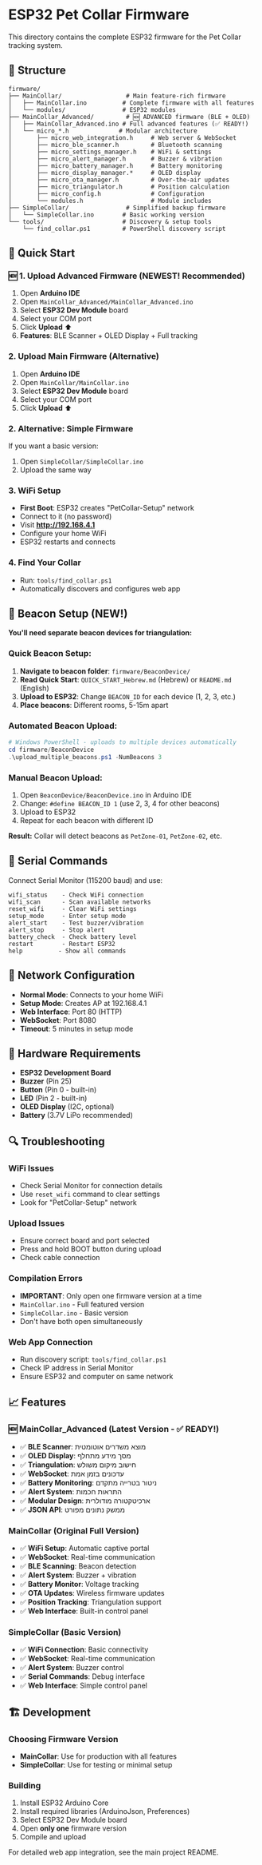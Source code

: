 # ESP32 Pet Collar Firmware

This directory contains the complete ESP32 firmware for the Pet Collar tracking system.

## 📁 Structure

```
firmware/
├── MainCollar/                  # Main feature-rich firmware
│   ├── MainCollar.ino          # Complete firmware with all features
│   └── modules/                # ESP32 modules
├── MainCollar_Advanced/         # 🆕 ADVANCED firmware (BLE + OLED)
│   ├── MainCollar_Advanced.ino # Full advanced features (✅ READY!)
│   └── micro_*.h              # Modular architecture
│       ├── micro_web_integration.h     # Web server & WebSocket
│       ├── micro_ble_scanner.h         # Bluetooth scanning
│       ├── micro_settings_manager.h    # WiFi & settings
│       ├── micro_alert_manager.h       # Buzzer & vibration
│       ├── micro_battery_manager.h     # Battery monitoring
│       ├── micro_display_manager.*     # OLED display
│       ├── micro_ota_manager.h         # Over-the-air updates
│       ├── micro_triangulator.h        # Position calculation
│       ├── micro_config.h              # Configuration
│       └── modules.h                   # Module includes
├── SimpleCollar/                # Simplified backup firmware
│   └── SimpleCollar.ino        # Basic working version
└── tools/                      # Discovery & setup tools
    └── find_collar.ps1         # PowerShell discovery script
```

## 🚀 Quick Start

### 🆕 **1. Upload Advanced Firmware (NEWEST! Recommended)**
1. Open **Arduino IDE**
2. Open `MainCollar_Advanced/MainCollar_Advanced.ino`
3. Select **ESP32 Dev Module** board
4. Select your COM port
5. Click **Upload** ⬆️
6. **Features**: BLE Scanner + OLED Display + Full tracking

### 2. Upload Main Firmware (Alternative)
1. Open **Arduino IDE**
2. Open `MainCollar/MainCollar.ino`
3. Select **ESP32 Dev Module** board
4. Select your COM port
5. Click **Upload** ⬆️

### 2. Alternative: Simple Firmware
If you want a basic version:
1. Open `SimpleCollar/SimpleCollar.ino`
2. Upload the same way

### 3. WiFi Setup
- **First Boot**: ESP32 creates "PetCollar-Setup" network
- Connect to it (no password)
- Visit **http://192.168.4.1**
- Configure your home WiFi
- ESP32 restarts and connects

### 4. Find Your Collar
- Run: `tools/find_collar.ps1`
- Automatically discovers and configures web app

## 📡 Beacon Setup (NEW!)

**You'll need separate beacon devices for triangulation:**

### Quick Beacon Setup:
1. **Navigate to beacon folder**: `firmware/BeaconDevice/`
2. **Read Quick Start**: `QUICK_START_Hebrew.md` (Hebrew) or `README.md` (English)
3. **Upload to ESP32**: Change `BEACON_ID` for each device (1, 2, 3, etc.)
4. **Place beacons**: Different rooms, 5-15m apart

### Automated Beacon Upload:
```powershell
# Windows PowerShell - uploads to multiple devices automatically
cd firmware/BeaconDevice
.\upload_multiple_beacons.ps1 -NumBeacons 3
```

### Manual Beacon Upload:
1. Open `BeaconDevice/BeaconDevice.ino` in Arduino IDE
2. Change: `#define BEACON_ID 1` (use 2, 3, 4 for other beacons)
3. Upload to ESP32
4. Repeat for each beacon with different ID

**Result:** Collar will detect beacons as `PetZone-01`, `PetZone-02`, etc.

## 🔧 Serial Commands

Connect Serial Monitor (115200 baud) and use:

```
wifi_status    - Check WiFi connection
wifi_scan      - Scan available networks
reset_wifi     - Clear WiFi settings
setup_mode     - Enter setup mode
alert_start    - Test buzzer/vibration
alert_stop     - Stop alert
battery_check  - Check battery level
restart        - Restart ESP32
help          - Show all commands
```

## 📡 Network Configuration

- **Normal Mode**: Connects to your home WiFi
- **Setup Mode**: Creates AP at 192.168.4.1
- **Web Interface**: Port 80 (HTTP)
- **WebSocket**: Port 8080
- **Timeout**: 5 minutes in setup mode

## 🔋 Hardware Requirements

- **ESP32 Development Board**
- **Buzzer** (Pin 25)
- **Button** (Pin 0 - built-in)
- **LED** (Pin 2 - built-in)
- **OLED Display** (I2C, optional)
- **Battery** (3.7V LiPo recommended)

## 🔍 Troubleshooting

### WiFi Issues
- Check Serial Monitor for connection details
- Use `reset_wifi` command to clear settings
- Look for "PetCollar-Setup" network

### Upload Issues
- Ensure correct board and port selected
- Press and hold BOOT button during upload
- Check cable connection

### Compilation Errors
- **IMPORTANT**: Only open one firmware version at a time
- `MainCollar.ino` - Full featured version
- `SimpleCollar.ino` - Basic version
- Don't have both open simultaneously

### Web App Connection
- Run discovery script: `tools/find_collar.ps1`
- Check IP address in Serial Monitor
- Ensure ESP32 and computer on same network

## 📈 Features

### 🆕 MainCollar_Advanced (Latest Version - ✅ READY!)
- ✅ **BLE Scanner**: מוצא משדרים אוטומטית
- ✅ **OLED Display**: מסך מידע מתחלף
- ✅ **Triangulation**: חישוב מיקום משולש  
- ✅ **WebSocket**: עדכונים בזמן אמת
- ✅ **Battery Monitoring**: ניטור בטרייה מתקדם
- ✅ **Alert System**: התראות חכמות
- ✅ **Modular Design**: ארכיטקטורה מודולרית
- ✅ **JSON API**: ממשק נתונים מפורט

### MainCollar (Original Full Version)
- ✅ **WiFi Setup**: Automatic captive portal
- ✅ **WebSocket**: Real-time communication
- ✅ **BLE Scanning**: Beacon detection
- ✅ **Alert System**: Buzzer + vibration
- ✅ **Battery Monitor**: Voltage tracking
- ✅ **OTA Updates**: Wireless firmware updates
- ✅ **Position Tracking**: Triangulation support
- ✅ **Web Interface**: Built-in control panel

### SimpleCollar (Basic Version)
- ✅ **WiFi Connection**: Basic connectivity
- ✅ **WebSocket**: Real-time communication
- ✅ **Alert System**: Buzzer control
- ✅ **Serial Commands**: Debug interface
- ✅ **Web Interface**: Simple control panel

## 🏗️ Development

### Choosing Firmware Version
- **MainCollar**: Use for production with all features
- **SimpleCollar**: Use for testing or minimal setup

### Building
1. Install ESP32 Arduino Core
2. Install required libraries (ArduinoJson, Preferences)
3. Select ESP32 Dev Module board
4. Open **only one** firmware version
5. Compile and upload

For detailed web app integration, see the main project README. 